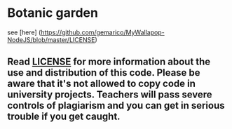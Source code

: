 # Botanic garden 

see [here] (https://github.com/gemarico/MyWallapop-NodeJS/blob/master/LICENSE)
 

## __**Read [LICENSE](https://github.com/gemarico/BotanicGarden/blob/master/LICENSE) for more information about the use and distribution of this code. Please be aware that it's not allowed to copy code in university projects. Teachers will pass severe controls of plagiarism and you can get in serious trouble if you get caught.**__
